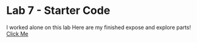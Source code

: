 # Lab 7 - Starter Code
I worked alone on this lab
Here are my finished expose and explore parts! [Click Me](https://limpa105.github.io/Lab7_Starter/)
